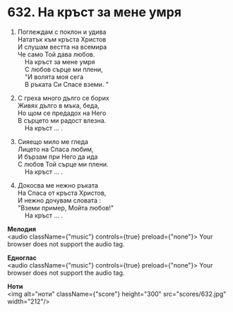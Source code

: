 # 632. На кръст за мене умря  

1. Поглеждам с поклон и удива  
Нататък към кръста Христов  
И слушам вестта на всемира  
Че само Той дава любов.  
    На кръст за мене умря  
    С любов сърце ми плени,  
    "И волята моя сега  
    В ръката Си Спасе вземи. "  

2. С греха много дълго се борих  
Живях дълго в мъка, беда,  
Но щом се предадох на Него  
В сърцето ми радост влезна.  
    На кръст ... .  

3. Сияещо мило ме гледа  
Лицето на Спаса любим,  
И бързам при Него да ида  
С любов Той сърце ми плени.  
    На кръст ... .  

4. Докосва ме нежно ръката  
На Спаса от кръста Христов,  
И нежно дочувам словата :  
"Вземи пример, Мойта любов!"  
    На кръст ... .  

__Мелодия__  
<audio className={"music"} controls={true} preload={"none"}><source src="mp3/632.mp3" type="audio/mpeg"/>
Your browser does not support the audio tag.
</audio>  

__Едноглас__  
<audio className={"music"} controls={true} preload={"none"}><source src="transp/632.mp3" type="audio/mpeg"/>
Your browser does not support the audio tag.
</audio>  

__Ноти__  
<img alt="ноти" className={"score"} height="300" src="scores/632.jpg" width="212"/>
